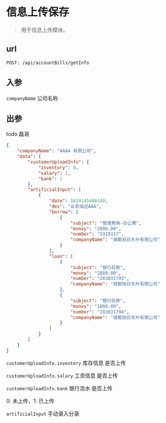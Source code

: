 # 信息上传保存

> 用于信息上传模块。

## url

```
POST: /api/accountBills/getInfo
```

## 入参

`companyName` 公司名称

## 出参

todo 磊哥
```json
{
    "companyName": "AAAA 有限公司",
    "data": {
        "customerUploadInfo": {
            "inventory": 0,
            "salary": 1,
            "bank": 1
        },
        "artificialInput": [
            {
                "date": 1614145486340,
                "des": "业务描述AAA",
                "borrow": [
                    {
                        "subject": "管理费用-办公费",
                        "money": "2000.00",
                        "number": "5319317",
                        "companyName": "成都旭日东升有限公司"
                    }
                ],
                "loan": [
                    {
                        "subject": "银行存款",
                        "money": "1888.00",
                        "number": "283031793",
                        "companyName": "成都旭日东升有限公司"
                    },
                    {
                        "subject": "银行存款",
                        "money": "1888.00",
                        "number": "283031794",
                        "companyName": "成都旭日东升有限公司"
                    }
                ]
            }
        ]
    }
}
```

`customerUploadInfo.inventory` 库存信息 是否上传

`customerUploadInfo.salary` 工资信息 是否上传

`customerUploadInfo.bank` 银行流水 是否上传

0: 未上传，1: 已上传

`artificialInput` 手动录入分录
